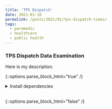 ```yaml
---
title: 'TPS Dispatch'
date: 2021-01-10
permalink: /posts/2021/01/tps-dispatch-times/
tags:
  - paramedic
  - healthcare
  - public health
---
```


### TPS Dispatch Data Examination

Here is my description.


{::options parse_block_html="true" /}

<details><summary markdown="span">Install dependencies</summary>
```python
print('Hello World!')
print('Lorem ipsum')
```
Of course, it has to be Hello World, right?
</details>
<br/>

{::options parse_block_html="false" /}

